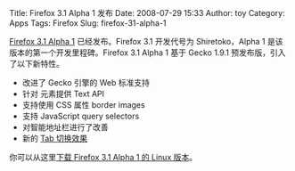 Title: Firefox 3.1 Alpha 1 发布
Date: 2008-07-29 15:33
Author: toy
Category: Apps
Tags: Firefox
Slug: firefox-31-alpha-1

[Firefox 3.1 Alpha
1](http://www.mozilla.org/projects/firefox/3.1a1/releasenotes/)
已经发布。Firefox 3.1 开发代号为 Shiretoko，Alpha 1
是该版本的第一个开发里程碑。Firefox 3.1 Alpha 1 基于 Gecko 1.9.1
预发布版，引入了以下新特性。

-   改进了 Gecko 引擎的 Web 标准支持
-   针对 <canvas> 元素提供 Text API
-   支持使用 CSS 属性 border images
-   支持 JavaScript query selectors
-   对智能地址栏进行了改善
-   新的 [Tab 切换效果](http://linuxtoy.org/archives/ctrl-tab.html)

你可以从这里[下载 Firefox 3.1 Alpha 1 的 Linux
版本](http://download.mozilla.org/?product=shiretoko-alpha1&os=linux⟨=en-US)。

